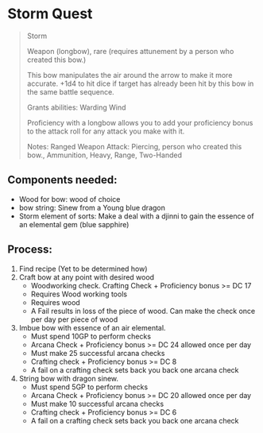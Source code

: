 # Storm Quest

> Storm
>
>Weapon (longbow), rare (requires attunement by a person who created this bow.)
>
>This bow manipulates the air around the arrow to make it more accurate.
+1d4 to hit dice if target has already been hit by this bow in the same battle sequence.
>
>Grants abilities: Warding Wind
>
>Proficiency with a longbow allows you to add your proficiency bonus to the attack roll for any attack you make with it.
>
>Notes: Ranged Weapon Attack: Piercing, person who created this bow., Ammunition, Heavy, Range, Two-Handed

## Components needed:
 - Wood for bow: wood of choice
 - bow string: Sinew from a Young blue dragon
 - Storm element of sorts: Make a deal with a djinni to gain the essence of an elemental gem (blue sapphire)

## Process:
1. Find recipe (Yet to be determined how)
2. Craft bow at any point with desired wood
	- Woodworking check. Crafting Check + Proficiency bonus >= DC 17
	- Requires Wood working tools
	- Requires wood
	- A Fail results in loss of the piece of wood. Can make the check once per day per piece of wood
3. Imbue bow with essence of an air elemental.
	- Must spend 10GP to perform checks
	- Arcana Check + Proficiency bonus >= DC 24 allowed once per day
	- Must make 25 successful arcana checks
	- Crafting check + Proficiency bonus >= DC 8  
	- A fail on a crafting check sets back you back one arcana check
4. String bow with dragon sinew.
	- Must spend 5GP to perform checks
	- Arcana Check + Proficiency bonus >= DC 20 allowed once per day
	- Must make 10 successful arcana checks
	- Crafting check + Proficiency bonus >= DC 6  
	- A fail on a crafting check sets back you back one arcana check
